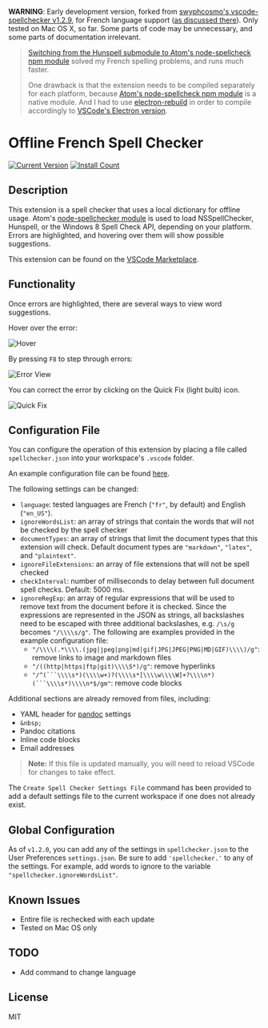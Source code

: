 **WARNING**: Early development version, forked from [swyphcosmo's vscode-spellchecker v1.2.9](https://marketplace.visualstudio.com/items?itemName=swyphcosmo.spellchecker), for French language support ([as discussed there](https://github.com/swyphcosmo/vscode-spellchecker/issues/31)). Only tested on Mac OS X, so far. Some parts of code may be unnecessary, and some parts of documentation irrelevant.

> [Switching from the Hunspell submodule to Atom's node-spellcheck npm module](https://github.com/adrienjoly/vscode-spellchecker/commit/66b18efbc513265580f34d041da0a29d58c3eba5) solved my French spelling problems, and runs much faster.
> 
> One drawback is that the extension needs to be compiled separately for each platform, because [Atom's node-spellcheck npm module](https://github.com/atom/node-spellchecker) is a native module. And I had to use [electron-rebuild](https://github.com/electron/electron/blob/master/docs/tutorial/using-native-node-modules.md#the-easy-way) in order to compile accordingly to [VSCode's Electron version](https://code.visualstudio.com/docs/extensions/patterns-and-principles#_common-questions).

# Offline French Spell Checker

[![Current Version](http://vsmarketplacebadge.apphb.com/version/swyphcosmo.spellchecker.svg)](https://marketplace.visualstudio.com/items?itemName=swyphcosmo.spellchecker)
[![Install Count](http://vsmarketplacebadge.apphb.com/installs/swyphcosmo.spellchecker.svg)](https://marketplace.visualstudio.com/items?itemName=swyphcosmo.spellchecker)

## Description 

This extension is a spell checker that uses a local dictionary for offline usage. Atom's [node-spellchecker module](https://github.com/atom/node-spellchecker) is used to load NSSpellChecker, Hunspell, or the Windows 8 Spell Check API, depending on your platform. Errors are highlighted, and hovering over them will show possible suggestions.

This extension can be found on the [VSCode Marketplace](https://marketplace.visualstudio.com/items?itemName=swyphcosmo.spellchecker).

## Functionality

Once errors are highlighted, there are several ways to view word suggestions.

Hover over the error: 

![Hover](images/hover-view.png)

By pressing `F8` to step through errors:

![Error View](images/error-view.png)

You can correct the error by clicking on the Quick Fix (light bulb) icon. 

![Quick Fix](images/making-corrections.gif)

## Configuration File

You can configure the operation of this extension by placing a file called `spellchecker.json` into your workspace's `.vscode` folder.

An example configuration file can be found [here](https://github.com/adrienjoly/vscode-spellchecker/blob/samples/en/.vscode/spellchecker.json). 

The following settings can be changed:

* `language`: tested languages are French (`"fr"`, by default) and English (`"en_US"`).
* `ignoreWordsList`: an array of strings that contain the words that will not be checked by the spell checker
* `documentTypes`: an array of strings that limit the document types that this extension will check. Default document types are `"markdown"`, `"latex"`, and `"plaintext"`.
* `ignoreFileExtensions`: an array of file extensions that will not be spell checked
* `checkInterval`: number of milliseconds to delay between full document spell checks. Default: 5000 ms.
* `ignoreRegExp`: an array of regular expressions that will be used to remove text from the document before it is checked. Since the expressions are represented in the JSON as strings, all backslashes need to be escaped with three additional backslashes, e.g. `/\s/g` becomes `"/\\\\s/g"`. The following are examples provided in the example configuration file:
	* `"/\\\\(.*\\\\.(jpg|jpeg|png|md|gif|JPG|JPEG|PNG|MD|GIF)\\\\)/g"`: remove links to image and markdown files
	* `"/((http|https|ftp|git)\\\\S*)/g"`: remove hyperlinks
	* `"/^(```\\\\s*)(\\\\w+)?(\\\\s*[\\\\w\\\\W]+?\\\\n*)(```\\\\s*)\\\\n*$/gm"`: remove code blocks

Additional sections are already removed from files, including:

* YAML header for [pandoc](http://pandoc.org/) settings
* `&nbsp;`
* Pandoc citations 
* Inline code blocks
* Email addresses

>**Note:** If this file is updated manually, you will need to reload VSCode for changes to take effect.

The `Create Spell Checker Settings File` command has been provided to add a default settings file to the current workspace if one does not already exist.

## Global Configuration

As of `v1.2.0`, you can add any of the settings in `spellchecker.json` to the User Preferences `settings.json`. Be sure to add `'spellchecker.'` to any of the settings. For example, add words to ignore to the variable `"spellchecker.ignoreWordsList"`.

## Known Issues

* Entire file is rechecked with each update
* Tested on Mac OS only

## TODO

* Add command to change language

## License

MIT
